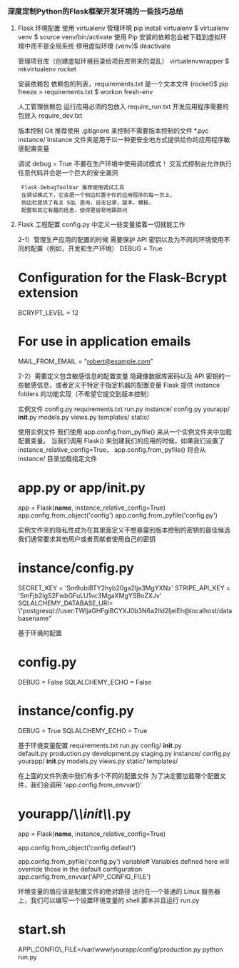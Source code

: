 ### 深度定制Python的Flask框架开发环境的一些技巧总结

1. Flask 环境配置
    使用 virtualenv 管理环境
        pip install virtualenv
        $ virtualenv venv
        $ source venv/bin/activate
        使用 Pip 安装的依赖包会被下载到虚拟环境中而不是全局系统
        停用虚拟环境
        (venv)$ deactivate

    管理项目库（创建虚拟环境目录给项目库带来的混乱）
        virtualenvwrapper
        $ mkvirtualenv rocket

    安装依赖包
        依赖包的列表，requirements.txt 是一个文本文件
        (rocket)$ pip freeze > requirements.txt
        $ workon fresh-env

    人工管理依赖包
        运行应用必须的包放入 require\_run.txt 
        开发应用程序需要的包放入 require\_dev.txt 

    版本控制
        Git
        推荐使用 .gitignore 来控制不需要版本控制的文件
        *.pyc
        instance/
        Instance 文件夹是用于以一种更安全地方式提供给你的应用程序敏感配置变量
    
    调试
        debug = True 不要在生产环境中使用调试模式！
        交互式控制台允许执行任意代码并会是一个巨大的安全漏洞

        Flask-DebugToolbar 推荐使用调试工具
        在调试模式下，它会把一个侧边栏置于你的应用程序的每一页上。
        侧边栏提供了有关 SQL 查询，日志记录，版本，模板，
        配置和其它有趣的信息，使得更容易地跟踪问

2. Flask 工程配置
    config.py 中定义一些变量接着一切就能工作
    
    2-1）管理生产应用的配置的时候
    需要保护 API 密钥以及为不同的环境使用不同的配置（例如，开发和生产环境）
    DEBUG = True 
    # Configuration for the Flask-Bcrypt extension
    BCRYPT_LEVEL = 12 
    # For use in application emails
    MAIL_FROM_EMAIL = "robert@example.com" 

    2-2）需要定义包含敏感信息的配置变量
    隐藏像数据库密码以及 API 密钥的一些敏感信息，或者定义于特定于指定机器的配置变量
    Flask 提供 instance folders 的功能实现（不希望它提交到版本控制）
    
    实例文件
    config.py
    requirements.txt
    run.py
    instance/
        config.py
    yourapp/
        __init__.py
        models.py
        views.py
        templates/
        static/

    使用实例文件
    我们使用 app.config.from_pyfile() 来从一个实例文件夹中加载配置变量。
    当我们调用 Flask() 来创建我们的应用的时候，如果我们设置了 instance_relative_config=True， app.config.from_pyfile() 将会从 instance/ 目录加载指定文件

    # app.py or app/__init__.py
    app = Flask(__name__, instance_relative_config=True)
    app.config.from_object('config')
    app.config.from_pyfile('config.py')

    实例文件夹的隐私性成为在其里面定义不想暴露到版本控制的密钥的最佳候选
    我们通常要求其他用户或者贡献者使用自己的密钥
    # instance/config.py
    SECRET_KEY = 'Sm9obiBTY2hyb20ga2lja3MgYXNz'
    STRIPE_API_KEY = 'SmFjb2IgS2FwbGFuLU1vc3MgaXMgYSBoZXJv'
    SQLALCHEMY_DATABASE_URI= \\"postgresql://user:TWljaGHFgiBCYXJ0b3N6a2lld2ljeiEh@localhost/databasename"

    基于环境的配置
    # config.py
    DEBUG = False
    SQLALCHEMY_ECHO = False
    # instance/config.py
    DEBUG = True
    SQLALCHEMY_ECHO = True

    基于环境变量配置
    requirements.txt
    run.py
    config/
        __init__.py  
        default.py
        production.py
        development.py
        staging.py
    instance/
        config.py
    yourapp/
        __init__.py
        models.py
        views.py
        static/
        templates/
    
    在上面的文件列表中我们有多个不同的配置文件
    为了决定要加载哪个配置文件，我们会调用 'app.config.from_envvar()'
    # yourapp/\\_\\_init\\_\\_.py
    app = Flask(__name__, instance_relative_config=True)
    
    app.config.from_object('config.default')
    
    app.config.from_pyfile('config.py')
    variable# Variables defined here will override those in the default    configuration
    app.config.from_envvar('APP_CONFIG_FILE')

    环境变量的值应该是配置文件的绝对路径
    运行在一个普通的 Linux 服务器上，我们可以编写一个设置环境变量的 shell 脚本并且运行 run.py
    # start.sh
    APP\\_CONFIG\\_FILE=/var/www/yourapp/config/production.py
    python run.py

